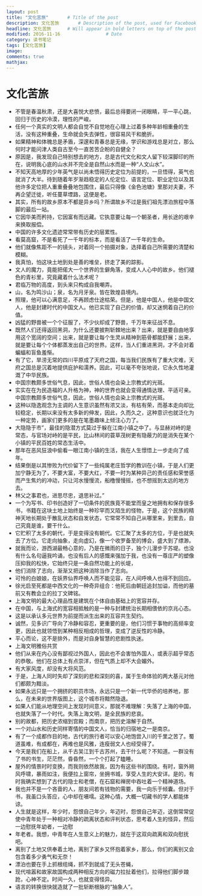 ```yaml
---
layout: post
title: "文化苦旅"       # Title of the post
description: 文化苦旅       # Description of the post, used for Facebook Opengraph & Twitter
headline: 文化苦旅      # Will appear in bold letters on top of the post
modified: 2016-11-16                 # Date
category: 读书笔记
tags: [文化苦旅]
image:
comments: true
mathjax:
---
```


# 文化苦旅

- 不管是春温秋肃，还是大喜悦大悲愤，最后总得要闭一闭眼睛，平一平心跳，回归于历史的冷漠，理性的严峻。
- 任何一个真实的文明人都会自觉不自觉地在心理上过着多种年龄相重叠的生活，没有这种重叠，生命就会失去弹性，很容易风干和脆折。
- 如果精神和体魄总是矛盾，深邃和青春总是无缘，学识和游戏总是对立，那么何时才能问津人类自古至今一直苦苦企盼的自健全？
- 原因是，我发现自己特别想去的地方，总是古代文化和文人留下较深脚印的所在，说明我心底的山水并不完全是自然山水而是一种“人文山水”。
- 不知天高地厚的少年英气是以尚未悟得历史定位为前提的，一旦悟得，英气也就消了大半。待到随着年岁渐趋稳定的人伦定位、语言定位、职业定位以及其他许多定位把人重重叠叠地包围住，最后只得像《金色池塘》里那对夫妻，不再企望迁徙，听任蔓草堙路，这便是老。
- 其实，所有的故乡原本不都是异乡吗？所谓故乡不过是我们祖先漂泊旅程中落脚的最后一站。
- 它因华美而矜持，它因富有而远藏。它执意要让每一个朝圣者，用长途的艰辛来换取报偿。
- 中国的许多文化遗迹常常带有历史的层累性。
- 看莫高窟，不是看死了一千年的标本，而是看活了一千年的生命。
- 他们就像焦距不一的镜头，对着同一个拍摄对象，选择着自己所需要的清楚和模糊。
- 我真怕，怕这块土地到处是善的堆垒，挤走了美的踪影。
- 文人的魔力，竟能把偌大一个世界的生僻角落，变成人人心中的故乡。他们褪色的青衫里，究竟藏着什么法术呢？
- 君临万物的高度，到头来只构成自我嘲弄。
- 山，名为鸣沙山；泉，名为月牙泉。皆在敦煌县境内。
- 照理，他可以心满意足，不再顾虑仕途枯荣。但是，他是中国人，他是中国文人，他是封建时代的中国文人。他已实现了自己的价值，却又迷惘着自己的价值。
- 凶猛的野兽被一个个征服了，不少伙却成了野兽，千万年来征战不息。
- 既然人们还得返回黑洞，为什么还要披荆斩棘地出来？出来，就是要自由地享用这个宽阔的空间；出来，就是要让每个生灵从精神到筋骨都能舒展；出来，就是要让每个个体都蒸发出自己的世界。这样，当人们重进黑洞，才不会对着蝙蝠和盲鱼羞惭。
- 有了它，旱涝无常的四川平原成了天府之国，每当我们民族有了重大灾难，天府之国总是沉着地提供庇护和濡养。因此，可以毫不夸张地说，它永久性地灌溉了中华民族。
- 中国宗教颇多世俗气息，因此，世俗人情也会染上宗教式的光斑。
- 实实在在为民造福的人升格为神，神的世界也就会变得通情达理、平适可亲。中国宗教颇多世俗气息，因此，世俗人情也会染上宗教式的光斑。
- 这种以隐逸观念为主调的人生意识虽然有浓又淡，有枯有荣，而基本走向却比较稳定，长期以来没有太多新的伸发，因此，久而久之，这种意识也就泛化为一种定势，画家们更多的是在笔墨趣味上倾注心力了。
- 大隐隐于市”，最佳的隐潜方式莫过于躲在江南小镇之中了。与显赫对峙的是常态，与官场对峙的是平民，比山林间的蓑草茂树更有隐蔽力的是消失在某个小镇的平民百姓的常态生活中。
- 那年在恶风狂浪中偷看一眼江南小镇的生活，我在人生憬悟上一步走向了成年。
- 结果倒是以其惨败为代价留下了一些纯属老庄哲学的教训在小镇，于是人们更加宁静无为了，不要大富，不要大红，不要一时为某种异己的责任感和荣誉感而产生焦灼的冲动，只让河水慢慢流，船橹慢慢摇，也不想摇到太远的地方去。
- 林父之事君也，进思尽忠，退思补过。”
- 一个为写书、印书创造好了一切条件的民族竟不能堂而皇之地拥有和保存很多书，书籍在这块土地上始终是一种珍罕而又陌生的怪物，于是，这个民族的精神天地长期处于散乱状态和自发状态，它常常不知自己从哪里来，到里去，自己究竟是谁，要干什么。
- 它贮积了太多的朝代，于是变得没有朝代。它汇聚了太多的方位，于是也就失去了方位。它走向抽象，走向虚幻，像一个收罗备至的博会，盛大到了缥渺。
- 就我而论，游西湖最畅心意的，乃是在微雨的日子，独个儿漫步于苏堤。也没有什么名句逼我吟诵，也没有后人的感慨来强加于我，也没有一尊庄严的塑像压抑我的松快，它始终只是一条自然功能上的长堤，
- 他们消除了志向，渐渐又把这种消除当作了志向。
- 可怜的白娘娘，在妖界仙界呼唤人而不能见容，在人间呼唤人也得不到回应。
- 徐光启至死都是中西文化的一种奇异组合：他死后由朝廷追封加谥，而他的墓前又有教会立的拉丁文碑铭。
- 上海文明的最大心理品性是建筑在个体自由基础上的宽容并存。
- 在中国，与上海式的宽容相抵触的是一种与封建统治长期相偎依的京兆心态。
- 这是以承认多元世界为前提而派生出来的互容共生契约。
- 诚然，见多识广导向了冷静和容忍，更重要的是，他们习惯于事物的高频率变更，因此也就领悟到某种相反相成的哲理，变成了逆反性的冷静。
- 平心而论，这不是排外，而是对自身智慧的悲剧性执迷。
- 上海文明雅俗共赏
- 他们从来在内心没有鄙视过外国人，因此也不会害怕外国人，或表示超乎常态的恭敬。他们在总体上有点崇洋，但在气质上却不大会媚外。
- 有大家风度，却没有大将风范。
- 于是，上海人同时失却了深刻的悲和深刻的喜，属于生命体验的两大基元对他们都颇为黯淡。
- 如果永远只是一个拥挤的职员市场，永远只是一个新一代华侨的培养地，那么，在未来的世界版图上，这个城市将黯然隐退。
- 如果人们能从地理空间上发现时间意义，那就不难理解：失落了上海的中国，也就失落了一个时代。失落上海文明，是全民族的悲哀。
- 别的故都，把历史浓缩到宫殿；而南京，把历史溶解于自然。
- 一个对山水和历史同样寄情的中国文人，恰当的归宿地之一是南京。
- 有了一个成都作目的地，古代的旅行者可以安心地饱尝入川的千里之苦了。蜀道虽难，有成都在，再难也是风雅，连瘦弱文人也经受得了。
- 今天是我们在船上，从千古吴江到千古苏州，去干什么呢？不知道。一群没有了书的书生，茫茫然，昏昏然，一个个打起了瞌睡。
- 屋外的情景时时变换，而我则依然故我，因为有这些书的围绕。有时，窗外朔风呼啸，暴雨如注，我便拉上窗帘，坐拥书城，享受人生的大安详。是的，有时我确实想到了古代的隐士和老僧，在石窟和禅房中吞吐着一个精神道场。
- 我也并不是一个吝啬的人，朋友间若有钱物的需要，我一向乐于倾囊。但对于书，我虽口头答应，心中却在嗫嚅。这种心情，大概一切藏书的学人都能体谅。
- 人生就是这样，年少时，怨恨自己年少，年迈时，怨恨自己年迈，这倒常常促使中青年处于一种相对冷静的疏离状态和评判状态，思考着人生的怪异，然后一边慰抚年幼者，一边慰
- 年老者。我想，中青年在人生意义上的魅力，就在于这双向疏离和双向慰抚吧。
- 离别了土地又供奉着土地，离别了家乡又怀抱着家乡，那么，你们的离别又会包含着多少勇气和无奈！
- 漂泊也要在手上抓根缆绳，抓不到就成了无头苍蝇，
- 现代喧嚣和故家故国构成两种相反方向的磁力拉扯着他们，拉得他们脚步踉跄，心神不定。时间一久，也就变得怪异。
- 语言的转换很快就造就了一批斩断根脉的“抽象人”。
